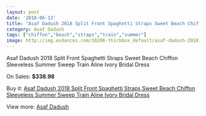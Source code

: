 ```yaml
---
layout: post
date: '2018-06-13'
title: "Asaf Dadush 2018 Split Front Spaghetti Straps Sweet Beach Chiffon Sleeveless Summer Sweep Train Aline Ivory Bridal Dress"
category: Asaf Dadush
tags: ["chiffon","beach","straps","train","summer"]
image: http://img.eudances.com/30206-thickbox_default/asaf-dadush-2018-split-front-spaghetti-straps-sweet-beach-chiffon-sleeveless-summer-sweep-train-aline-ivory-bridal-dress.jpg
---
```

Asaf Dadush 2018 Split Front Spaghetti Straps Sweet Beach Chiffon Sleeveless Summer Sweep Train Aline Ivory Bridal Dress

On Sales: **$338.98**
<a href="https://www.eudances.com/en/asaf-dadush/9683-asaf-dadush-2018-split-front-spaghetti-straps-sweet-beach-chiffon-sleeveless-summer-sweep-train-aline-ivory-bridal-dress.html"><amp-img layout="responsive" width="600" height="600" src="//img.eudances.com/30206-thickbox_default/asaf-dadush-2018-split-front-spaghetti-straps-sweet-beach-chiffon-sleeveless-summer-sweep-train-aline-ivory-bridal-dress.jpg" alt="Asaf Dadush 2018 Split Front Spaghetti Straps Sweet Beach Chiffon Sleeveless Summer Sweep Train Aline Ivory Bridal Dress 0" /></a>
<a href="https://www.eudances.com/en/asaf-dadush/9683-asaf-dadush-2018-split-front-spaghetti-straps-sweet-beach-chiffon-sleeveless-summer-sweep-train-aline-ivory-bridal-dress.html"><amp-img layout="responsive" width="600" height="600" src="//img.eudances.com/30213-thickbox_default/asaf-dadush-2018-split-front-spaghetti-straps-sweet-beach-chiffon-sleeveless-summer-sweep-train-aline-ivory-bridal-dress.jpg" alt="Asaf Dadush 2018 Split Front Spaghetti Straps Sweet Beach Chiffon Sleeveless Summer Sweep Train Aline Ivory Bridal Dress 1" /></a>
<a href="https://www.eudances.com/en/asaf-dadush/9683-asaf-dadush-2018-split-front-spaghetti-straps-sweet-beach-chiffon-sleeveless-summer-sweep-train-aline-ivory-bridal-dress.html"><amp-img layout="responsive" width="600" height="600" src="//img.eudances.com/30212-thickbox_default/asaf-dadush-2018-split-front-spaghetti-straps-sweet-beach-chiffon-sleeveless-summer-sweep-train-aline-ivory-bridal-dress.jpg" alt="Asaf Dadush 2018 Split Front Spaghetti Straps Sweet Beach Chiffon Sleeveless Summer Sweep Train Aline Ivory Bridal Dress 2" /></a>
<a href="https://www.eudances.com/en/asaf-dadush/9683-asaf-dadush-2018-split-front-spaghetti-straps-sweet-beach-chiffon-sleeveless-summer-sweep-train-aline-ivory-bridal-dress.html"><amp-img layout="responsive" width="600" height="600" src="//img.eudances.com/30211-thickbox_default/asaf-dadush-2018-split-front-spaghetti-straps-sweet-beach-chiffon-sleeveless-summer-sweep-train-aline-ivory-bridal-dress.jpg" alt="Asaf Dadush 2018 Split Front Spaghetti Straps Sweet Beach Chiffon Sleeveless Summer Sweep Train Aline Ivory Bridal Dress 3" /></a>
<a href="https://www.eudances.com/en/asaf-dadush/9683-asaf-dadush-2018-split-front-spaghetti-straps-sweet-beach-chiffon-sleeveless-summer-sweep-train-aline-ivory-bridal-dress.html"><amp-img layout="responsive" width="600" height="600" src="//img.eudances.com/30210-thickbox_default/asaf-dadush-2018-split-front-spaghetti-straps-sweet-beach-chiffon-sleeveless-summer-sweep-train-aline-ivory-bridal-dress.jpg" alt="Asaf Dadush 2018 Split Front Spaghetti Straps Sweet Beach Chiffon Sleeveless Summer Sweep Train Aline Ivory Bridal Dress 4" /></a>
<a href="https://www.eudances.com/en/asaf-dadush/9683-asaf-dadush-2018-split-front-spaghetti-straps-sweet-beach-chiffon-sleeveless-summer-sweep-train-aline-ivory-bridal-dress.html"><amp-img layout="responsive" width="600" height="600" src="//img.eudances.com/30209-thickbox_default/asaf-dadush-2018-split-front-spaghetti-straps-sweet-beach-chiffon-sleeveless-summer-sweep-train-aline-ivory-bridal-dress.jpg" alt="Asaf Dadush 2018 Split Front Spaghetti Straps Sweet Beach Chiffon Sleeveless Summer Sweep Train Aline Ivory Bridal Dress 5" /></a>
<a href="https://www.eudances.com/en/asaf-dadush/9683-asaf-dadush-2018-split-front-spaghetti-straps-sweet-beach-chiffon-sleeveless-summer-sweep-train-aline-ivory-bridal-dress.html"><amp-img layout="responsive" width="600" height="600" src="//img.eudances.com/30208-thickbox_default/asaf-dadush-2018-split-front-spaghetti-straps-sweet-beach-chiffon-sleeveless-summer-sweep-train-aline-ivory-bridal-dress.jpg" alt="Asaf Dadush 2018 Split Front Spaghetti Straps Sweet Beach Chiffon Sleeveless Summer Sweep Train Aline Ivory Bridal Dress 6" /></a>
<a href="https://www.eudances.com/en/asaf-dadush/9683-asaf-dadush-2018-split-front-spaghetti-straps-sweet-beach-chiffon-sleeveless-summer-sweep-train-aline-ivory-bridal-dress.html"><amp-img layout="responsive" width="600" height="600" src="//img.eudances.com/30207-thickbox_default/asaf-dadush-2018-split-front-spaghetti-straps-sweet-beach-chiffon-sleeveless-summer-sweep-train-aline-ivory-bridal-dress.jpg" alt="Asaf Dadush 2018 Split Front Spaghetti Straps Sweet Beach Chiffon Sleeveless Summer Sweep Train Aline Ivory Bridal Dress 7" /></a>

Buy it: [Asaf Dadush 2018 Split Front Spaghetti Straps Sweet Beach Chiffon Sleeveless Summer Sweep Train Aline Ivory Bridal Dress](https://www.eudances.com/en/asaf-dadush/9683-asaf-dadush-2018-split-front-spaghetti-straps-sweet-beach-chiffon-sleeveless-summer-sweep-train-aline-ivory-bridal-dress.html "Asaf Dadush 2018 Split Front Spaghetti Straps Sweet Beach Chiffon Sleeveless Summer Sweep Train Aline Ivory Bridal Dress")

View more: [Asaf Dadush](https://www.eudances.com/en/148-asaf-dadush "Asaf Dadush")